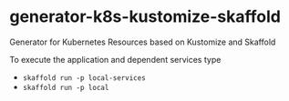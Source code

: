 # generator-k8s-kustomize-skaffold
Generator for Kubernetes Resources based on Kustomize and Skaffold

To execute the application and dependent services type

* `skaffold run -p local-services`
* `skaffold run -p local`
